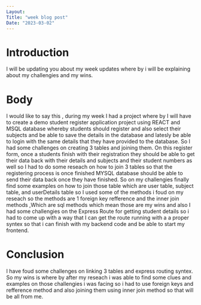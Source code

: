 ```yaml
---
Layout:
Title: "week blog post"
Date: "2023-03-02"
---
```


# Introduction

I will be updating you about my week updates where by i will be explaining about my challengies and my wins.

# Body

I would like to say this , during my week I had a project where by I will have to create a demo student register application project using REACT and MSQL database whereby students should register and also select their subjects and be able to save the details in the database and latesly be able to login with the same details that they have provided to the database. So I had some challenges on creating 3 tables and joining them. On this register form, once a students finish with their registration they should be able to get their data back with their details and subjects and their student numbers as well so I had to do some reseach on how to join 3 tables so that the registering process is once finished MYSQL database should be able to send their data back once they have finished. So on my challengies finally find some examples on how to join those table which are user table, subject table, and userDetails table so I used some of the methods i foud on my reseach so the methods are 1 foreign key refference and the inner join methods ,Which are sql methods which mean those are my wins and also I had some challengies on the Express Route for getting student details so i had to come up with a way that I can get the route running with a a proper syntex so that i can finish with my backend code and be able to start my frontend.

# Conclusion

I have foud some challenges on linking 3 tables and express routing syntex. So my wins is where by after my reseach i was able to find some clues and examples on those challengies i was facing so i had to use foreign keys and refference method and also joining them using inner join method so that will be all from me.

